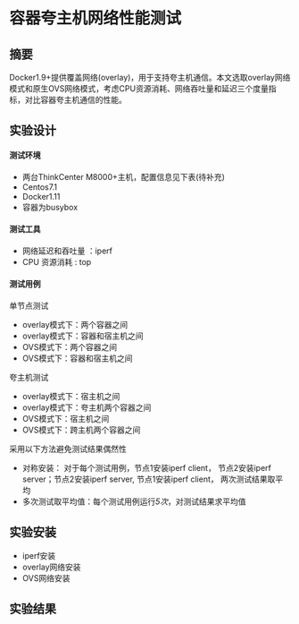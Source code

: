 # 容器夸主机网络性能测试

## 摘要
Docker1.9+提供覆盖网络(overlay)，用于支持夸主机通信。本文选取overlay网络模式和原生OVS网络模式，考虑CPU资源消耗、网络吞吐量和延迟三个度量指标，对比容器夸主机通信的性能。

## 实验设计 

#### 测试环境

- 两台ThinkCenter M8000+主机，配置信息见下表(待补充)
- Centos7.1
- Docker1.11
- 容器为busybox

#### 测试工具

- 网络延迟和吞吐量 ：iperf
- CPU 资源消耗 : top

#### 测试用例

单节点测试
- overlay模式下：两个容器之间
- overlay模式下：容器和宿主机之间
- OVS模式下：两个容器之间
- OVS模式下：容器和宿主机之间

夸主机测试
- overlay模式下：宿主机之间
- overlay模式下：夸主机两个容器之间
- OVS模式下：宿主机之间
- OVS模式下：跨主机两个容器之间

采用以下方法避免测试结果偶然性

- 对称安装： 对于每个测试用例，节点1安装iperf client， 节点2安装iperf server；节点2安装iperf server, 节点1安装iperf client， 两次测试结果取平均
- 多次测试取平均值：每个测试用例运行*5次*，对测试结果求平均值

## 实验安装

- iperf安装
- overlay网络安装
- OVS网络安装

## 实验结果
